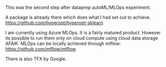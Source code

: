 This was the second step after dataprep autoML/MLOps experiment.

A package is already there which does what I had set out to achieve. https://github.com/hyperopt/hyperopt-sklearn

I am currently using Azure MLOps. It is a fairly matured product. However its possible to run them only on cloud compute using cloud data storage AFAIK. MLOps can be locally achieved through mlflow: https://github.com/mlflow/mlflow

There is also TFX by Google.